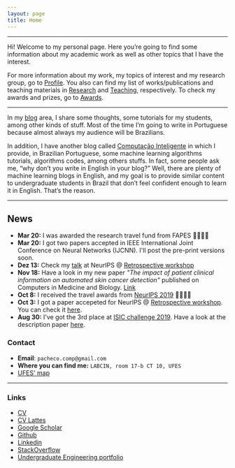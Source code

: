 ```yaml
---
layout: page
title: Home
---
```

___
Hi! Welcome to my personal page. 
Here you’re going to find some information about my academic work as well as other topics that I have the interest.

For more information about my work, my topics of interest and my research group, go to [Profile](profile). You also can find my list of works/publications and teaching materials in [Research](research) and [Teaching](Teaching), respectively. To check my awards and prizes, go to [Awards](awards).

___
In my [blog](blog) area, I share some thoughts, some tutorials for my students, among other kinds of stuff. Most of the time I’m going to write in Portuguese because almost always my audience will be Brazilians.

In addition, I have another blog called [Computação Inteligente](http://computacaointeligente.com.br) in which I provide, in Brazilian Portuguese, some machine learning algorithms tutorials, algorithms codes, among others stuffs. In fact, some people ask me, “why don’t you write in English in your blog?” Well, there are plenty of machine learning blogs in English, and my goal is to provide similar content to undergraduate students in Brazil that don’t feel confident enough to learn it in English. That’s the reason.

___

## News

+ **Mar 20:** I was awarded the research travel fund from FAPES 🎉🎉🎉🎉
+ **Mar 20:** I got two papers accepted in IEEE International Joint Conference on Neural Networks (IJCNN). I'll post the pre-print versions soon.
+ **Dez 13:** Check my [talk](assets/files/talks/neurips2019.pdf) at NeurIPS @ [Retrospective workshop](https://ml-retrospectives.github.io/neurips2019/schedule/)
+ **Nov 18:** Have a look in my new paper _"The impact of patient clinical information on automated skin cancer detection"_ published on Computers in Medicine and Biology. [Link](https://www.sciencedirect.com/science/article/pii/S0010482519304019)
+ **Oct 8:** I received the travel awards from [NeurIPS 2019](https://neurips.cc/) 🎉🎉🎉🎉
+ **Oct 3:** I got a paper accepeted for NeurIPS @ [Retrospective workshop](https://ml-retrospectives.github.io/neurips2019/schedule/). You can check it [here](https://ml-retrospectives.github.io/neurips2019/assets/pdfs/Recent_advances_in_deep_learning_applied_to_skin_cancer_detection.pdf).
+ **Aug 30:** I've got the 3rd place at [ISIC challenge 2019](http://challenge2019.isic-archive.com). Have a look at the description paper [here](https://arxiv.org/pdf/1909.04525.pdf).

### Contact
+ **Email**: `pacheco.comp@gmail.com`
+ **Where you can find me:** `LABCIN, room 17-b CT 10, UFES`
+ [UFES' map](https://www.google.com/maps/d/u/0/viewer?ll=-20.277576%2C-40.302658&spn=0.016102%2C0.042872&hl=en&msa=0&z=16&source=embed&ie=UTF8&mid=1bceB-PnlVIgdZnTuy1KrpZ2-KPY)


___


### Links
+ [CV](assets/files/andre-pacheco-cv.pdf)
+ [CV Lattes](http://lattes.cnpq.br/8898143425329967)
+ [Google Scholar](https://scholar.google.com/citations?user=OVhpuAgAAAAJ&hl=en)
+ [Github](http://github.com/paaatcha)
+ [Linkedin](https://linkedin.com/in/pacheco-andre/)
+ [StackOverflow](https://stackoverflow.com/users/9424793/andr%C3%A9-pacheco)
+ [Undergraduate Engineering portfolio](assets/files/andre-pacheco-eng-undergrad-portfolio.pdf)

